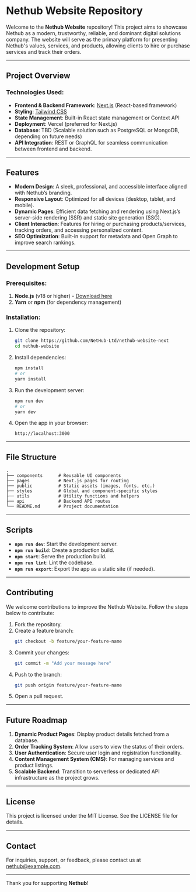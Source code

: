 # Nethub Website Repository

Welcome to the **Nethub Website** repository! This project aims to showcase Nethub as a modern, trustworthy, reliable, and dominant digital solutions company. The website will serve as the primary platform for presenting Nethub's values, services, and products, allowing clients to hire or purchase services and track their orders.

---

## Project Overview

### Technologies Used:

- **Frontend & Backend Framework**: [Next.js](https://nextjs.org/) (React-based framework)
- **Styling**: [Tailwind CSS](https://tailwindcss.com/)
- **State Management**: Built-in React state management or Context API
- **Deployment**: Vercel (preferred for Next.js)
- **Database**: TBD (Scalable solution such as PostgreSQL or MongoDB, depending on future needs)
- **API Integration**: REST or GraphQL for seamless communication between frontend and backend.

---

## Features

- **Modern Design**: A sleek, professional, and accessible interface aligned with Nethub’s branding.
- **Responsive Layout**: Optimized for all devices (desktop, tablet, and mobile).
- **Dynamic Pages**: Efficient data fetching and rendering using Next.js’s server-side rendering (SSR) and static site generation (SSG).
- **Client Interaction**: Features for hiring or purchasing products/services, tracking orders, and accessing personalized content.
- **SEO Optimization**: Built-in support for metadata and Open Graph to improve search rankings.

---

## Development Setup

### Prerequisites:

1. **Node.js** (v18 or higher) - [Download here](https://nodejs.org/)
2. **Yarn** or **npm** (for dependency management)

### Installation:

1. Clone the repository:
   ```bash
   git clone https://github.com/NetHub-Ltd/nethub-website-next
   cd nethub-website
   ```
2. Install dependencies:

   ```bash
   npm install
   # or
   yarn install
   ```

3. Run the development server:

   ```bash
   npm run dev
   # or
   yarn dev
   ```

4. Open the app in your browser:
   ```
   http://localhost:3000
   ```

---

## File Structure

```plaintext
.
├── components      # Reusable UI components
├── pages           # Next.js pages for routing
├── public          # Static assets (images, fonts, etc.)
├── styles          # Global and component-specific styles
├── utils           # Utility functions and helpers
├── api             # Backend API routes
└── README.md       # Project documentation
```

---

## Scripts

- **`npm run dev`**: Start the development server.
- **`npm run build`**: Create a production build.
- **`npm start`**: Serve the production build.
- **`npm run lint`**: Lint the codebase.
- **`npm run export`**: Export the app as a static site (if needed).

---

## Contributing

We welcome contributions to improve the Nethub Website. Follow the steps below to contribute:

1. Fork the repository.
2. Create a feature branch:
   ```bash
   git checkout -b feature/your-feature-name
   ```
3. Commit your changes:
   ```bash
   git commit -m "Add your message here"
   ```
4. Push to the branch:
   ```bash
   git push origin feature/your-feature-name
   ```
5. Open a pull request.

---

## Future Roadmap

1. **Dynamic Product Pages**: Display product details fetched from a database.
2. **Order Tracking System**: Allow users to view the status of their orders.
3. **User Authentication**: Secure user login and registration functionality.
4. **Content Management System (CMS)**: For managing services and product listings.
5. **Scalable Backend**: Transition to serverless or dedicated API infrastructure as the project grows.

---

## License

This project is licensed under the MIT License. See the LICENSE file for details.

---

## Contact

For inquiries, support, or feedback, please contact us at [nethub@example.com](mailto:nethub@example.com).

---

Thank you for supporting **Nethub**!
